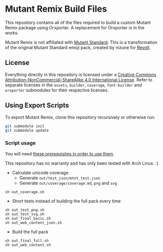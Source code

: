 # Mutant Remix Build Files

This repository contains all of the files required to build a custom Mutant Remix package using Orxporter. A replacement for Orxporter is in the works.

Mutant Remix is not affiliated with [Mutant Standard](https://mutant.tech/). This is a transformation of the original Mutant Standard emoji pack, created by nizune for [Revolt](https://revolt.chat/).

## License

Everything directly in this repository is licensed under a [Creative Commons Attribution-NonCommercial-ShareAlike 4.0 International License](https://creativecommons.org/licenses/by-nc-sa/4.0/). Refer to separate licenses in the `assets`, `builder`, `coverage`, `font-builder` and `orxporter` submodules for their respective licenses.

## Using Export Scripts

To export Mutant Remix, clone this repository recursively or otherwise run:

```bash
git submodule init
git submodule update
```

### Script usage
You will need [these prerequisites in order to use them](https://gitlab.insrt.uk/revolt/mutant-remix/orxporter#prerequisites).

This repository has no warranty and has only been tested with Arch Linux. :)

- Calculate unicode coverage
    - Generate `out/test_json/mtnt_test.json`
    - Generate `out/coverage/coverage.md`, `png` and `svg`
```
sh out_coverage.sh
```

- Short tests instead of building the full pack every time
```
sh out_test_png.sh
sh out_test_svg.sh
sh out_final_basic.sh
sh out_web_content_json.sh
```

- Build the full pack
```
sh out_final_full.sh
sh out_web_content.sh
```
